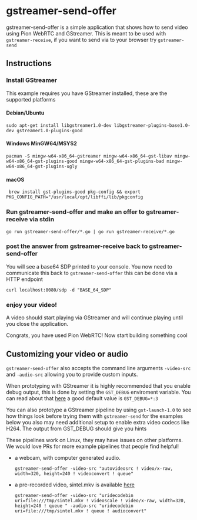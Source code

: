 # gstreamer-send-offer
gstreamer-send-offer is a simple application that shows how to send video using Pion WebRTC and GStreamer. This is meant to be used with `gstreamer-receive`, if you want to send via to your browser try `gstreamer-send`

## Instructions
### Install GStreamer
This example requires you have GStreamer installed, these are the supported platforms
#### Debian/Ubuntu
`sudo apt-get install libgstreamer1.0-dev libgstreamer-plugins-base1.0-dev gstreamer1.0-plugins-good`
#### Windows MinGW64/MSYS2
`pacman -S mingw-w64-x86_64-gstreamer mingw-w64-x86_64-gst-libav mingw-w64-x86_64-gst-plugins-good mingw-w64-x86_64-gst-plugins-bad mingw-w64-x86_64-gst-plugins-ugly`
#### macOS
` brew install gst-plugins-good pkg-config && export PKG_CONFIG_PATH="/usr/local/opt/libffi/lib/pkgconfig`

### Run gstreamer-send-offer and make an offer to gstreamer-receive via stdin
```
go run gstreamer-send-offer/*.go | go run gstreamer-receive/*.go
```

### post the answer from gstreamer-receive back to gstreamer-send-offer
You will see a base64 SDP printed to your console. You now need to communicate this back to `gstreamer-send-offer` this can be done via a HTTP endpoint

`curl localhost:8080/sdp -d "BASE_64_SDP"`

### enjoy your video!
A video should start playing via GStreamer and will continue playing until you close the application.

Congrats, you have used Pion WebRTC! Now start building something cool

## Customizing your video or audio
`gstreamer-send-offer` also accepts the command line arguments `-video-src` and `-audio-src` allowing you to provide custom inputs.

When prototyping with GStreamer it is highly recommended that you enable debug output, this is done by setting the `GST_DEBUG` enviroment variable.
You can read about that [here](https://gstreamer.freedesktop.org/data/doc/gstreamer/head/gstreamer/html/gst-running.html) a good default value is `GST_DEBUG=*:3`

You can also prototype a GStreamer pipeline by using `gst-launch-1.0` to see how things look before trying them with `gstreamer-send` for the examples below you
also may need additional setup to enable extra video codecs like H264. The output from GST_DEBUG should give you hints

These pipelines work on Linux, they may have issues on other platforms. We would love PRs for more example pipelines that people find helpful!

* a webcam, with computer generated audio.

  `gstreamer-send-offer -video-src "autovideosrc ! video/x-raw, width=320, height=240 ! videoconvert ! queue"`

* a pre-recorded video, sintel.mkv is available [here](https://durian.blender.org/download/)

  `gstreamer-send-offer -video-src "uridecodebin uri=file:///tmp/sintel.mkv ! videoscale ! video/x-raw, width=320, height=240 ! queue " -audio-src "uridecodebin uri=file:///tmp/sintel.mkv ! queue ! audioconvert"`
